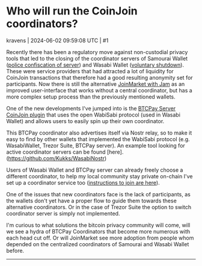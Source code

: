 # Who will run the CoinJoin coordinators?

kravens | 2024-06-02 09:59:08 UTC | #1

Recently there has been a regulatory move against non-custodial privacy tools that led to the closing of the coordinator servers of Samourai Wallet ([police confiscation of server](https://www.justice.gov/usao-sdny/pr/founders-and-ceo-cryptocurrency-mixing-service-arrested-and-charged-money-laundering)) and Wasabi Wallet ([voluntary shutdown](https://blog.wasabiwallet.io/zksnacks-is-discontinuing-its-coinjoin-coordination-service-1st-of-june/)). These were service providers that had attracted a lot of liquidity for CoinJoin transactions that therefore had a good resulting anonymity set for participants. Now there is still the alternative [JoinMarket with Jam](https://jamdocs.org/philosophy/03-joinmarket/) as an improved user-interface that works without a central coordinator, but has a more complex setup process than the previously mentioned wallets.

One of the new developments I've jumped into is the [BTCPay Server CoinJoin plugin](https://docs.btcpayserver.org/Wabisabi/#installation) that uses the open WabiSabi protocol (used in Wasabi Wallet) and allows users to easily spin up their own coordinator.

This BTCPay coordinator also advertises itself via Nostr relay, so to make it easy to find by other wallets that implemented the WabiSabi protocol (e.g. WasabiWallet, Trezor Suite, BTCPay server). An example tool looking for active coordinator servers can be found [here].(https://github.com/Kukks/WasabiNostr)

Users of Wasabi Wallet and BTCPay server can already freely choose a different coordinator, to help my local community stay private on-chain I've set up a coordinator service too ([instructions to join are here](https://wasabi.kravens.nl)).

One of the issues that new coordinators face is the lack of participants, as the wallets don't yet have a proper flow to guide them towards these alternative coordinators. Or in the case of Trezor Suite the option to switch coordinator server is simply not implemented.

I'm curious to what solutions the bitcoin privacy community will come, will we see a hydra of BTCPay Coordinators that become more numerous with each head cut off. Or will JoinMarket see more adoption from people whom depended on the centralized coordinators of Samourai and Wasabi Wallet before.

-------------------------

